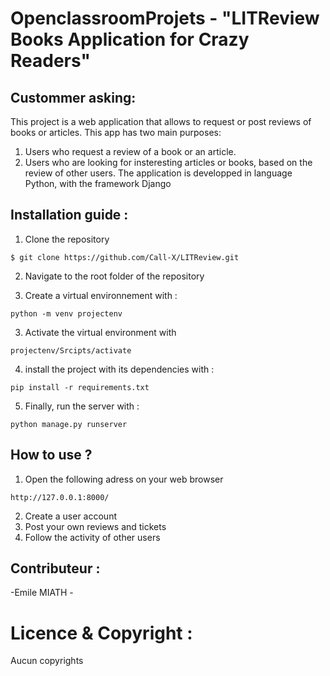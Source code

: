 
# OpenclassroomProjets - "LITReview Books Application for Crazy Readers"


## Custommer asking:

This project is a web application that allows to request or post reviews of books or articles. This app has two main purposes:

1. Users who request a review of a book or an article.
2. Users who are looking for insteresting articles or books, based on the review of other users.
The application is developped in language Python, with the framework Django


## Installation guide :
1. Clone the repository 
```
$ git clone https://github.com/Call-X/LITReview.git
```
2. Navigate to the root folder of the repository

3. Create a virtual environnement with :
``` 
python -m venv projectenv
```
3. Activate the virtual environment with
``` 
projectenv/Srcipts/activate
``` 
4. install the project with its dependencies with :
``` 
pip install -r requirements.txt
``` 
5. Finally, run the server with :
``` 
python manage.py runserver
``` 

## How to use ?

1. Open the following adress on your web browser
```
http://127.0.0.1:8000/
```
2. Create a user account
3. Post your own reviews and tickets
4. Follow the activity of other users

## Contributeur :

-Emile MIATH -

# Licence & Copyright :

Aucun copyrights



